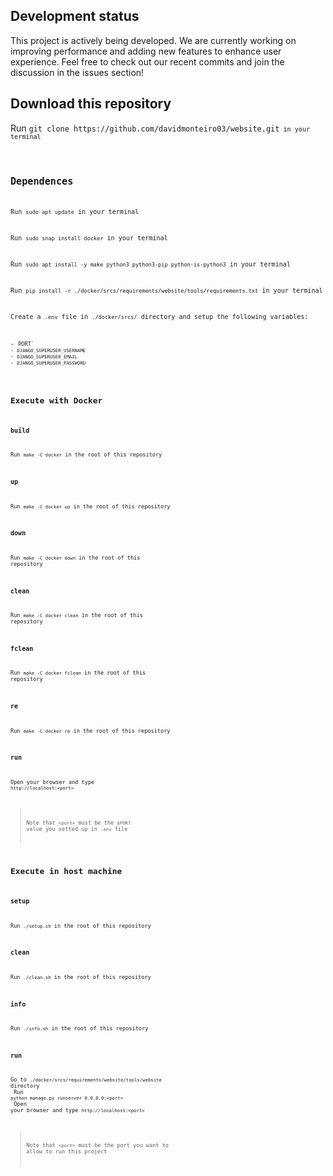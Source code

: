 ## Development status
<p>This project is actively being developed. We are currently working on improving performance and adding new features to enhance user experience. Feel free to check out our recent commits and join the discussion in the issues section!

## Download this repository
<p>Run <code>git clone https://github.com/davidmonteiro03/website.git<code> in your terminal</p>

## Dependences
<p>Run <code>sudo apt update</code> in your terminal</p>
<p>Run <code>sudo snap install docker</code> in your terminal</p>
<p>Run <code>sudo apt install -y make python3 python3-pip python-is-python3</code> in your terminal</p>
<p>Run <code>pip install -r ./docker/srcs/requirements/website/tools/requirements.txt</code> in your terminal</p>
<p>Create a <code>.env</code> file in <code>./docker/srcs/</code> directory and setup the following variables:</p>
<p>- <code>PORT`
- <code>DJANGO_SUPERUSER_USERNAME</code>
- <code>DJANGO_SUPERUSER_EMAIL</code>
- <code>DJANGO_SUPERUSER_PASSWORD</code></p>

## Execute with Docker
### build
Run `make -C docker` in the root of this repository
### up
Run `make -C docker up` in the root of this repository
### down
Run `make -C docker down` in the root of this repository
### clean
Run `make -C docker clean` in the root of this repository
### fclean
Run `make -C docker fclean` in the root of this repository
### re
Run `make -C docker re` in the root of this repository
### run
Open your browser and type `http://localhost:<port>`<br>
> Note that `<port>` must be the `$PORT` value you setted up in `.env` file

## Execute in host machine
### setup
Run `./setup.sh` in the root of this repository
### clean
Run `./clean.sh` in the root of this repository
### info
Run `./info.sh` in the root of this repository
### run
Go to `./docker/srcs/requirements/website/tools/website` directory<br>
Run `python manage.py runserver 0.0.0.0:<port>`<br>
Open your browser and type `http://localhost:<port>`<br>
> Note that `<port>` must be the port you want to allow to run this project
